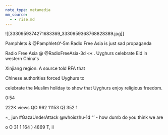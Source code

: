 ```yaml
---
note_type: metamedia
mm_source:
  - - rise.md
---
```


![[3330959374271683369_3330959368768828389.jpg]]

Pamphlets & @PamphletsY-5m
Radio Free Asia is just sad propaganda

Radio Free Asia @ @RadioFreeAsia-3d <«
. Uyghurs celebrate Eid in western China's

Xinjiang region. A source told RFA that

Chinese authorities forced Uyghurs to

celebrate the Muslim holiday to show that
Uyghurs enjoy religious freedom.

0:54

222K views
QO 962 11153 Q) 352 1

~_ jun #GazaUnderAttack @whoiszhu-1d
“’ - how dumb do you think we are

o O 31 1 164 ) 4869 T, il

